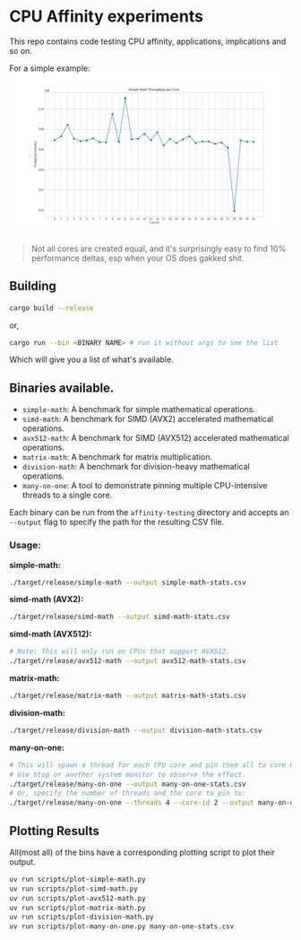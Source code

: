 # CPU Affinity experiments

This repo contains code testing CPU affinity, applications, implications and so on.

For a simple example:
![simple-maths](popbox/simple-math-throughput.png)

> Not all cores are created equal, and it's surprisingly easy to find 10% performance deltas, esp when your OS does gakked shit.

## Building

```bash
cargo build --release
```
or,
```sh
cargo run --bin <BINARY NAME> # run it without args to see the list

```
Which will give you a list of what's available.

## Binaries available.

*   `simple-math`: A benchmark for simple mathematical operations.
*   `simd-math`: A benchmark for SIMD (AVX2) accelerated mathematical operations.
*   `avx512-math`: A benchmark for SIMD (AVX512) accelerated mathematical operations.
*   `matrix-math`: A benchmark for matrix multiplication.
*   `division-math`: A benchmark for division-heavy mathematical operations.
*   `many-on-one`: A tool to demonstrate pinning multiple CPU-intensive threads to a single core.

Each binary can be run from the `affinity-testing` directory and accepts an `--output` flag to specify the path for the resulting CSV file.

### Usage:

**simple-math:**
```bash
./target/release/simple-math --output simple-math-stats.csv
```

**simd-math (AVX2):**
```bash
./target/release/simd-math --output simd-math-stats.csv
```

**simd-math (AVX512):**
```bash
# Note: This will only run on CPUs that support AVX512.
./target/release/avx512-math --output avx512-math-stats.csv
```

**matrix-math:**
```bash
./target/release/matrix-math --output matrix-math-stats.csv
```

**division-math:**
```bash
./target/release/division-math --output division-math-stats.csv
```

**many-on-one:**
```bash
# This will spawn a thread for each CPU core and pin them all to core 0 by default.
# Use htop or another system monitor to observe the effect.
./target/release/many-on-one --output many-on-one-stats.csv
# Or, specify the number of threads and the core to pin to:
./target/release/many-on-one --threads 4 --core-id 2 --output many-on-one-stats.csv
```

## Plotting Results

All(most all) of the bins have a corresponding plotting script to plot their output.

```bash
uv run scripts/plot-simple-math.py
uv run scripts/plot-simd-math.py
uv run scripts/plot-avx512-math.py
uv run scripts/plot-matrix-math.py
uv run scripts/plot-division-math.py
uv run scripts/plot-many-on-one.py many-on-one-stats.csv
```
